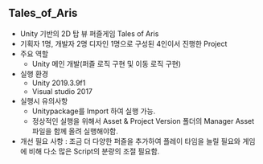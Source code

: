 ## Tales_of_Aris
+ Unity 기반의 2D 탑 뷰 퍼즐게임 Tales of Aris
+ 기획자 1명, 개발자 2명 디자인 1명으로 구성된 4인이서 진행한 Project
+ 주요 역할
	+ Unity 메인 개발(퍼즐 로직 구현 및 이동 로직 구현)
+ 실행 환경
	+ Unity 2019.3.9f1
	+ Visual studio 2017
+ 실행시 유의사항
	+ Unitypackage를 Import 하여 실행 가능.
	+ 정상적인 실행을 위해서 Asset & Project Version 폴더의 Manager Asset 파일을 함께 올려 실행해야함.
+ 개선 필요 사항 : 조금 더 다양한 퍼즐을 추가하여 플레이 타임을 늘릴 필요와 게임에 비해 다소 많은 Script의 분량의 조절 필요함.
